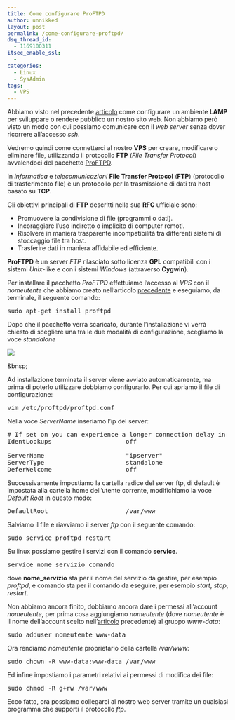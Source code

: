 ```yaml
---
title: Come configurare ProFTPD
author: unnikked
layout: post
permalink: /come-configurare-proftpd/
dsq_thread_id:
  - 1169100311
itsec_enable_ssl:
  - 
categories:
  - Linux
  - SysAdmin
tags:
  - VPS
---
```


Abbiamo visto nel precedente <a title="Come configurare un ambiente LAMP" href="http://unnikked.tk/apache-php-mysql/" target="_blank">articolo</a> come configurare un ambiente **LAMP** per sviluppare o rendere pubblico un nostro sito web. Non abbiamo però visto un modo con cui possiamo comunicare con il *web server* senza dover ricorrere all&#8217;accesso *ssh*.

Vedremo quindi come connetterci al nostro **VPS** per creare, modificare o eliminare file, utilizzando il protocollo **FTP** (*File Transfer Protocol*) avvalendoci del pacchetto <a title="Sito ufficiale di ProFTPD" href="http://www.proftpd.org/" target="_blank">ProFTPD</a>.

In *informatica* e *telecomunicazioni* **File Transfer Protocol** (**FTP**) (protocollo di trasferimento file) è un protocollo per la trasmissione di dati tra host basato su **TCP**.

Gli obiettivi principali di **FTP** descritti nella sua **RFC** ufficiale sono:

  * Promuovere la condivisione di file (programmi o dati).
  * Incoraggiare l&#8217;uso indiretto o implicito di computer remoti.
  * Risolvere in maniera trasparente incompatibilità tra differenti sistemi di stoccaggio file tra host.
  * Trasferire dati in maniera affidabile ed efficiente.

**ProFTPD** è un server *FTP* rilasciato sotto licenza **GPL** compatibili con i sistemi *Unix*-like e con i sistemi *Windows* (attraverso **Cygwin**).

Per installare il pacchetto *ProFTPD* effettuiamo l&#8217;accesso al *VPS* con il *nomeutente* che abbiamo creato nell&#8217;articolo [precedente][1] e eseguiamo, da terminale, il seguente comando:

<pre class="lang:sh decode:true">sudo apt-get install proftpd</pre>

Dopo che il pacchetto verrà scaricato, durante l&#8217;installazione vi verrà chiesto di scegliere una tra le due modalità di configurazione, scegliamo la voce *standalone*

![][2]

&bnsp;

Ad installazione terminata il server viene avviato automaticamente, ma prima di poterlo utilizzare dobbiamo configurarlo. Per cui apriamo il file di configurazione:

<pre class="lang:sh decode:true">vim /etc/proftpd/proftpd.conf</pre>

Nella voce *ServerName* inseriamo l&#8217;ip del server:

<pre class="lang:sh decode:true"># If set on you can experience a longer connection delay in many cases.
IdentLookups                    off

ServerName                      "ipserver"
ServerType                      standalone
DeferWelcome                    off</pre>

Successivamente impostiamo la cartella radice del server ftp, di default è impostata alla cartella home dell&#8217;utente corrente, modifichiamo la voce *Default Root* in questo modo:

<pre class="lang:sh decode:true">DefaultRoot                     /var/www</pre>

Salviamo il file e riavviamo il server *ftp* con il seguente comando:

<pre class="lang:sh decode:true">sudo service proftpd restart</pre>

Su linux possiamo gestire i servizi con il comando **service**.

<pre class="lang:sh decode:true">service nome_servizio comando</pre>

dove **nome_servizio** sta per il nome del servizio da gestire, per esempio *proftpd*, e comando sta per il comando da eseguire, per esempio *start*, *stop*, *restart*.

Non abbiamo ancora finito, dobbiamo ancora dare i permessi all&#8217;account *nomeutente*, per prima cosa aggiungiamo *nomeutente* (dove *nomeutente* è il nome dell&#8217;account scelto nell&#8217;[articolo][1] precedente) al gruppo *www-data*:

<pre class="lang:sh decode:true">sudo adduser nomeutente www-data</pre>

Ora rendiamo *nomeutente* proprietario della cartella */var/www*:

<pre class="lang:sh decode:true">sudo chown -R www-data:www-data /var/www</pre>

Ed infine impostiamo i parametri relativi ai permessi di modifica dei file:

<pre class="lang:sh decode:true">sudo chmod -R g+rw /var/www</pre>

Ecco fatto, ora possiamo collegarci al nostro web server tramite un qualsiasi programma che supporti il protocollo *ftp*.

 [1]: http://unnikked.tk/apache-php-mysql/ "Come configurare un ambiente LAMP"
 [2]: /wp-content/uploads/2013/03/proftpd.jpg